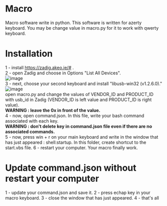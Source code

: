 # Macro
Macro software write in python.
This software is written for azerty keyboard. You may be change value in macro.py for it to work with qwerty keyboard.

# Installation
  1 - install https://zadig.akeo.ie/# .<br/>
  2 - open Zadig and choose in Options "List All Devices".<br/>
  ![image](https://user-images.githubusercontent.com/98080123/213912263-a24a3f4e-2348-4a99-a967-41f7992877a2.png)<br/>
  3 - next, choose your second keyboard and install "libusb-win32 (v1.2.6.0)." <br/>
  ![image](https://user-images.githubusercontent.com/98080123/213912540-12dc7482-86fe-4c2c-aab3-dabac67ac7ae.png)<br/>
  open macro.py and change the values of VENDOR_ID and PRODUCT_ID with usb_id in Zadig (VENDOR_ID is left value and PRODUCT_ID is right value).<br/>
  <b>WARNING : leave the 0x in front of the value.</b><br/>
  4 - now, open command.json. In this file, write your bash command associated with each key.<br/>
  <b>WARNING : don't delete key in command.json file even if there are no associated commands.</b><br/>
  5 - now, press win + r on your main keyboard and write in the window that has just appeared : shell:startup. In this folder, create shortcut to the start.vbs file.
  6 - restart your computer. Your macro finally work.
  
# Update command.json without restart your computer
  1 - update your command.json and save it.
  2 - press echap key in your macro keyboard.
  3 - close the window that has just appeared.
  4 - that's all
